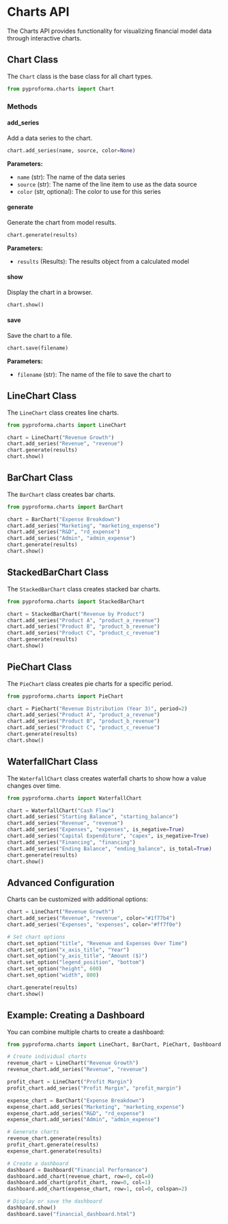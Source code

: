 # Charts API

The Charts API provides functionality for visualizing financial model data through interactive charts.

## Chart Class

The `Chart` class is the base class for all chart types.

```python
from pyproforma.charts import Chart
```

### Methods

#### add_series

Add a data series to the chart.

```python
chart.add_series(name, source, color=None)
```

**Parameters:**

- `name` (str): The name of the data series
- `source` (str): The name of the line item to use as the data source
- `color` (str, optional): The color to use for this series

#### generate

Generate the chart from model results.

```python
chart.generate(results)
```

**Parameters:**

- `results` (Results): The results object from a calculated model

#### show

Display the chart in a browser.

```python
chart.show()
```

#### save

Save the chart to a file.

```python
chart.save(filename)
```

**Parameters:**

- `filename` (str): The name of the file to save the chart to

## LineChart Class

The `LineChart` class creates line charts.

```python
from pyproforma.charts import LineChart

chart = LineChart("Revenue Growth")
chart.add_series("Revenue", "revenue")
chart.generate(results)
chart.show()
```

## BarChart Class

The `BarChart` class creates bar charts.

```python
from pyproforma.charts import BarChart

chart = BarChart("Expense Breakdown")
chart.add_series("Marketing", "marketing_expense")
chart.add_series("R&D", "rd_expense")
chart.add_series("Admin", "admin_expense")
chart.generate(results)
chart.show()
```

## StackedBarChart Class

The `StackedBarChart` class creates stacked bar charts.

```python
from pyproforma.charts import StackedBarChart

chart = StackedBarChart("Revenue by Product")
chart.add_series("Product A", "product_a_revenue")
chart.add_series("Product B", "product_b_revenue")
chart.add_series("Product C", "product_c_revenue")
chart.generate(results)
chart.show()
```

## PieChart Class

The `PieChart` class creates pie charts for a specific period.

```python
from pyproforma.charts import PieChart

chart = PieChart("Revenue Distribution (Year 3)", period=2)
chart.add_series("Product A", "product_a_revenue")
chart.add_series("Product B", "product_b_revenue")
chart.add_series("Product C", "product_c_revenue")
chart.generate(results)
chart.show()
```

## WaterfallChart Class

The `WaterfallChart` class creates waterfall charts to show how a value changes over time.

```python
from pyproforma.charts import WaterfallChart

chart = WaterfallChart("Cash Flow")
chart.add_series("Starting Balance", "starting_balance")
chart.add_series("Revenue", "revenue")
chart.add_series("Expenses", "expenses", is_negative=True)
chart.add_series("Capital Expenditure", "capex", is_negative=True)
chart.add_series("Financing", "financing")
chart.add_series("Ending Balance", "ending_balance", is_total=True)
chart.generate(results)
chart.show()
```

## Advanced Configuration

Charts can be customized with additional options:

```python
chart = LineChart("Revenue Growth")
chart.add_series("Revenue", "revenue", color="#1f77b4")
chart.add_series("Expenses", "expenses", color="#ff7f0e")

# Set chart options
chart.set_option("title", "Revenue and Expenses Over Time")
chart.set_option("x_axis_title", "Year")
chart.set_option("y_axis_title", "Amount ($)")
chart.set_option("legend_position", "bottom")
chart.set_option("height", 600)
chart.set_option("width", 800)

chart.generate(results)
chart.show()
```

## Example: Creating a Dashboard

You can combine multiple charts to create a dashboard:

```python
from pyproforma.charts import LineChart, BarChart, PieChart, Dashboard

# Create individual charts
revenue_chart = LineChart("Revenue Growth")
revenue_chart.add_series("Revenue", "revenue")

profit_chart = LineChart("Profit Margin")
profit_chart.add_series("Profit Margin", "profit_margin")

expense_chart = BarChart("Expense Breakdown")
expense_chart.add_series("Marketing", "marketing_expense")
expense_chart.add_series("R&D", "rd_expense")
expense_chart.add_series("Admin", "admin_expense")

# Generate charts
revenue_chart.generate(results)
profit_chart.generate(results)
expense_chart.generate(results)

# Create a dashboard
dashboard = Dashboard("Financial Performance")
dashboard.add_chart(revenue_chart, row=0, col=0)
dashboard.add_chart(profit_chart, row=0, col=1)
dashboard.add_chart(expense_chart, row=1, col=0, colspan=2)

# Display or save the dashboard
dashboard.show()
dashboard.save("financial_dashboard.html")
```
